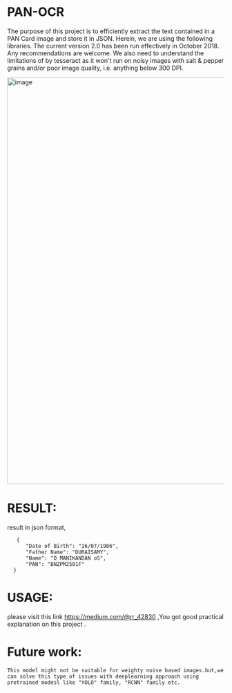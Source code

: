 # PAN-OCR 

The purpose of this project is to efficiently extract the text contained in a PAN Card image and store it in JSON. Herein, we are using the following libraries. The current version 2.0 has been run effectively in October 2018. Any recommendations are welcome. We also need to understand the limitations of by tesseract as it won't run on noisy images with salt & pepper grains and/or poor image quality, i.e. anything below 300 DPI.


<img width="941" alt="image" src="https://user-images.githubusercontent.com/76062756/143671422-b7f52f42-bc5d-40eb-ba45-56154a4b726b.png">


# RESULT:
 result in json format,
 
       {
          "Date of Birth": "16/07/1986",
          "Father Name": "DURAISAMY",
          "Name": "D MANIKANDAN oS",
          "PAN": "BNZPM2501F"
      }
 
# USAGE:
   please visit this link https://medium.com/@rr_42830 ,You got good practical explanation on this project .
   
 
 
# Future work: 
    
    This model might not be suitable for weighty noise based images.but,we can solve this type of issues with deeplearning approach using pretrained modesl like "YOLO" family, "RCNN" family etc.
